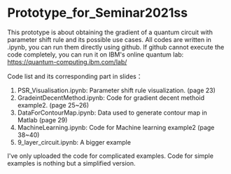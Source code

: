 # Prototype_for_Seminar2021ss
This prototype is about obtaining the gradient of a quantum circuit with parameter shift rule and its possible use cases.
All codes are written in .ipynb, you can run them directly using github. If github cannot execute the code completely, you can run it on IBM's online quantum lab:
https://quantum-computing.ibm.com/lab/

Code list and its corresponding part in slides：
1. PSR_Visualisation.ipynb: Parameter shift rule visualization. (page 23)
2. GradeintDecentMethod.ipynb: Code for gradient decent methoid example2. (page 25~26)
3. DataForContourMap.ipynb: Data used to generate contour map in Matlab (page 29)
4. MachineLearning.ipynb: Code for Machine learning example2 (page 38~40)
5. 9_layer_circuit.ipynb: A bigger example

I've only uploaded the code for complicated examples. Code for simple examples is nothing but a simplified version. 
